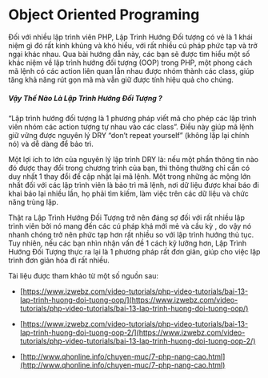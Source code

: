 # Object Oriented Programing

Đối với nhiều lập trình viên PHP, Lập Trình Hướng Đối tượng có vẻ là 1 khái niệm gì đó rất kinh khủng và khó hiểu, với rất nhiều cú pháp phức tạp và trở ngại khác nhau. Qua bài hướng dẫn này, các bạn sẽ được tìm hiểu một số khác niệm về lập trình hướng đối tượng \(OOP\) trong PHP, một phong cách mã lệnh có các action liên quan lẫn nhau được nhóm thành các class, giúp tăng khả năng rút gọn mã mà vẫn giữ được tính hiệu quả cho chúng.

##### Vậy Thế Nào Là Lập Trình Hướng Đối Tượng ?

“Lập trình hướng đối tượng là 1 phương pháp viết mã cho phép các lập trình viên nhóm các action tượng tự nhau vào các class”. Điều này giúp mã lệnh giữ vững được nguyên lý DRY “don’t repeat yourself” \(không lặp lại chính nó\) và dễ dàng để bảo trì.

Một lợi ích to lớn của nguyên lý lập trình DRY là: nếu một phần thông tin nào đó được thay đổi trong chương trình của bạn, thì thông thường chỉ cần có duy nhất 1 thay đổi để cập nhật lại mã lệnh. Một trong những ác mộng lớn nhất đối với các lập trình viên là bảo trì mã lệnh, nơi dữ liệu được khai báo đi khai báo lại nhiều lần, họ phải tìm kiếm, làm việc trên các dữ liệu và chức năng trùng lặp.

Thật ra Lập Trình Hướng Đối Tượng trở nên đáng sợ đối với rất nhiều lập trình viên bởi nó mang đến các cú pháp khá mới mẻ và cầu kỳ , do vậy nó nhanh chóng trở nên phức tạp hơn rất nhiều so với lập trình hướng thủ tục. Tuy nhiên, nếu các bạn nhìn nhận vấn đề 1 cách kỹ lưỡng hơn, Lập Trình Hướng Đối Tượng thực ra lại là 1 phương pháp rất đơn giản, giúp cho việc lập trình đơn giản hóa đi rất nhiều.

Tài liệu được tham khảo từ một số nguồn sau:

* [https://www.izwebz.com/video-tutorials/php-video-tutorials/bai-13-lap-trinh-huong-doi-tuong-oop/](https://www.izwebz.com/video-tutorials/php-video-tutorials/bai-13-lap-trinh-huong-doi-tuong-oop/)

* [https://www.izwebz.com/video-tutorials/php-video-tutorials/bai-13-lap-trinh-huong-doi-tuong-oop-2/](https://www.izwebz.com/video-tutorials/php-video-tutorials/bai-13-lap-trinh-huong-doi-tuong-oop-2/)

* [http://www.qhonline.info/chuyen-muc/7-php-nang-cao.html](http://www.qhonline.info/chuyen-muc/7-php-nang-cao.html)



